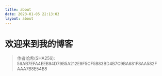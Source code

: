 ```yaml
---
title: about
date: 2023-01-05 22:13:03
layout: about
---
```


# 欢迎来到我的博客

> 作者哈希(SHA256):
> 56AB7EFA4EEB94D79B5A212E9F5CF5B83BD4B7C9BA681F8AA582FAAA7B8E54B8
